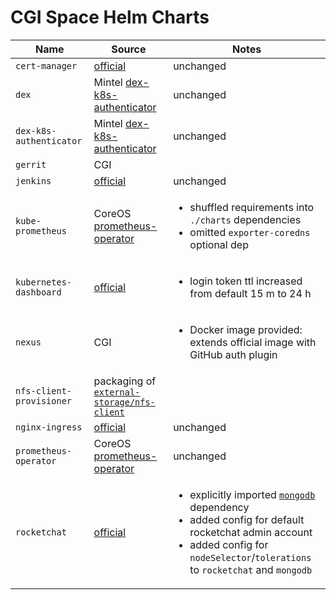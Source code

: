 # CGI Space Helm Charts

| Name | Source | Notes |
| ---- | ------ | ----- |
| `cert-manager` | [official](https://github.com/kubernetes/charts/tree/master/stable/cert-manager) | unchanged |
| `dex` | Mintel [dex-k8s-authenticator](https://github.com/mintel/dex-k8s-authenticator/tree/master/charts) | unchanged |
| `dex-k8s-authenticator` | Mintel [dex-k8s-authenticator](https://github.com/mintel/dex-k8s-authenticator/tree/master/charts) | unchanged |
| `gerrit` | CGI | |
| `jenkins` | [official](https://github.com/kubernetes/charts/tree/master/stable/jenkins) | unchanged |
| `kube-prometheus` | CoreOS [prometheus-operator](https://github.com/coreos/prometheus-operator/tree/master/helm) | <ul><li>shuffled requirements into `./charts` dependencies</li><li>omitted `exporter-coredns` optional dep</li></ul> |
| `kubernetes-dashboard` | [official](https://github.com/kubernetes/charts/tree/master/stable/kubernetes-dashboard) | <ul><li>login token ttl increased from default 15 m to 24 h</li></ul> |
| `nexus` | CGI | <ul><li>Docker image provided: extends official image with GitHub auth plugin</li></ul> |
| `nfs-client-provisioner` | packaging of [`external-storage/nfs-client`](https://github.com/kubernetes-incubator/external-storage/tree/master/nfs-client) | |
| `nginx-ingress` | [official](https://github.com/kubernetes/charts/tree/master/stable/nginx-ingress) | unchanged |
| `prometheus-operator` | CoreOS [prometheus-operator](https://github.com/coreos/prometheus-operator/tree/master/helm) | unchanged |
| `rocketchat` | [official](https://github.com/kubernetes/charts/tree/master/stable/rocketchat) | <ul><li>explicitly imported [`mongodb`](https://github.com/kubernetes/charts/tree/master/stable/mongodb) dependency</li><li>added config for default rocketchat admin account</li><li>added config for `nodeSelector`/`tolerations` to `rocketchat` and `mongodb`</li></ul> |
